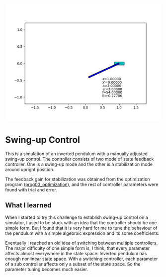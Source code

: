 ﻿![sample_output.gif](figs/sample_output.gif)

# Swing-up Control

This is a simulation of an inverted pendulum with a manually adjusted swing-up control.
The controller consists of two mode of state feedback controller.
One is a swing-up mode and the other is a stabilization mode around upright position.

The feedback gain for stabilization was obtained from the optimization program
([prog03_optimization](../prog03_optimization)),
and the rest of controller parameters were found with trial and error.

## What I learned

When I started to try this challenge to establish swing-up control on a simulator,
I used to be stuck with an idea that the controller should be one simple form.
But I found that it is very hard for me to tune the behaviour of the pendulum with a simple algebraic expression and its some coefficients.

Eventually I reached an old idea of switching between multiple controllers.
The major difficulty of one simple form is, I think, that every parameter affects almost everywhere in the state space.
Inverted pendulum has enough nonlinear state space.
With a switching controller, each parameter of a sub controller affects only a subset of the state space.
So the parameter tuning becomes much easier.
